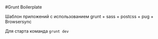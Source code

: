 #Grunt Boilerplate

Шаблон приложений с использованием grunt + sass + postcss + pug + Browsersync

Для старта команда 
`grunt dev`